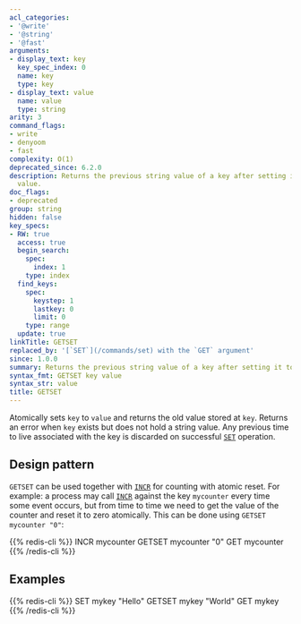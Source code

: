 ```yaml
---
acl_categories:
- '@write'
- '@string'
- '@fast'
arguments:
- display_text: key
  key_spec_index: 0
  name: key
  type: key
- display_text: value
  name: value
  type: string
arity: 3
command_flags:
- write
- denyoom
- fast
complexity: O(1)
deprecated_since: 6.2.0
description: Returns the previous string value of a key after setting it to a new
  value.
doc_flags:
- deprecated
group: string
hidden: false
key_specs:
- RW: true
  access: true
  begin_search:
    spec:
      index: 1
    type: index
  find_keys:
    spec:
      keystep: 1
      lastkey: 0
      limit: 0
    type: range
  update: true
linkTitle: GETSET
replaced_by: '[`SET`](/commands/set) with the `GET` argument'
since: 1.0.0
summary: Returns the previous string value of a key after setting it to a new value.
syntax_fmt: GETSET key value
syntax_str: value
title: GETSET
---
```

Atomically sets `key` to `value` and returns the old value stored at `key`.
Returns an error when `key` exists but does not hold a string value.  Any 
previous time to live associated with the key is discarded on successful 
[`SET`](/commands/set) operation.

## Design pattern

`GETSET` can be used together with [`INCR`](/commands/incr) for counting with atomic reset.
For example: a process may call [`INCR`](/commands/incr) against the key `mycounter` every time
some event occurs, but from time to time we need to get the value of the counter
and reset it to zero atomically.
This can be done using `GETSET mycounter "0"`:

{{% redis-cli %}}
INCR mycounter
GETSET mycounter "0"
GET mycounter
{{% /redis-cli %}}


## Examples

{{% redis-cli %}}
SET mykey "Hello"
GETSET mykey "World"
GET mykey
{{% /redis-cli %}}

